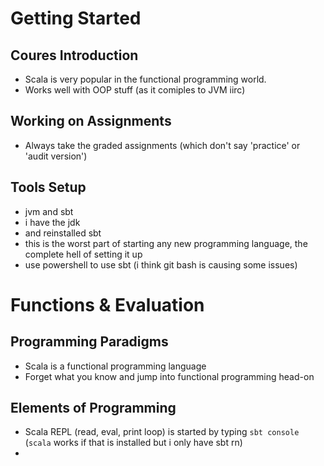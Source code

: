# Getting Started
## Coures Introduction
- Scala is very popular in the functional programming world.
- Works well with OOP stuff (as it comiples to JVM iirc)

## Working on Assignments
- Always take the graded assignments (which don't say 'practice' or 'audit version')

## Tools Setup
- jvm and sbt
- i have the jdk
- and reinstalled sbt
- this is the worst part of starting any new programming language, the complete hell of setting it up
- use powershell to use sbt (i think git bash is causing some issues)

# Functions & Evaluation
## Programming Paradigms
- Scala is a functional programming language
- Forget what you know and jump into functional programming head-on
## Elements of Programming
- Scala REPL (read, eval, print loop) is started by typing `sbt console` (`scala` works if that is installed but i only have sbt rn)
- 